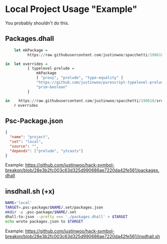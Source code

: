 # Local Project Usage "Example"

You probably shouldn't do this.

## Packages.dhall

```hs
    let mkPackage =
          https://raw.githubusercontent.com/justinwoo/spacchetti/190618/src/mkPackage.dhall

in  let overrides =
          { typelevel-prelude =
              mkPackage
              [ "proxy", "prelude", "type-equality" ]
              "https://github.com/justinwoo/purescript-typelevel-prelude.git"
              "prim-boolean"
          }

in    https://raw.githubusercontent.com/justinwoo/spacchetti/190618/src/packages.dhall
    ⫽ overrides
```

## Psc-Package.json

```json
{
  "name": "project",
  "set": "local",
  "source": "",
  "depends": ["prelude", "ytcasts"]
}
```

Example: <https://github.com/justinwoo/hack-symbol-breakon/blob/28e3b2fc003c63d325d990686ae7220da42fe561/packages.dhall>

## insdhall.sh (+x)

```sh
NAME='local'
TARGET=.psc-package/$NAME/.set/packages.json
mkdir -p .psc-package/$NAME/.set
dhall-to-json --pretty <<< './packages.dhall' > $TARGET
echo wrote packages.json to $TARGET
```

Example: <https://github.com/justinwoo/hack-symbol-breakon/blob/28e3b2fc003c63d325d990686ae7220da42fe561/insdhall.sh>

